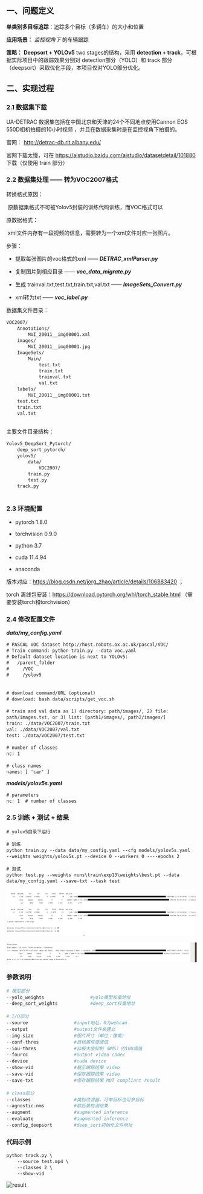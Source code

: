 ## 一、问题定义

**单类别多目标追踪**：追踪多个目标（多辆车）的大小和位置

**应用场景：** *监控视角下* 的车辆跟踪

**策略：** **Deepsort + YOLOv5** two stages的结构，采用 **detection + track**，可根据实际项目中的跟踪效果分别对 detection部分（YOLO）和 track 部分（deepsort）采取优化手段，本项目仅对YOLO部分优化。

## 二、实现过程

### 2.1 数据集下载

UA-DETRAC 数据集包括在中国北京和天津的24个不同地点使用Cannon EOS 550D相机拍摄的10小时视频 ，并且在数据采集时是在监控视角下拍摄的。

官网： http://detrac-db.rit.albany.edu/  

官网下载太慢，可在 https://aistudio.baidu.com/aistudio/datasetdetail/101880 下载（仅使用 train 部分）

### 2.2 数据集处理 —— 转为VOC2007格式

转换格式原因：

​	原数据集格式不可被Yolov5封装的训练代码训练，而VOC格式可以



原数据格式：

​	xml文件内存有一段视频的信息，需要转为一个xml文件对应一张图片。



步骤：

- 提取每张图片的voc格式的xml ——  ***DETRAC_xmlParser.py***

- 复制图片到相应目录  ——   ***voc_data_migrate.py***

- 生成 trainval.txt,test.txt,train.txt,val.txt  ——  ***ImageSets_Convert.py***

- xml转为txt  ——  ***voc_label.py***

  

数据集文件目录：

```
VOC2007/
	Annotations/
		MVI_20011__img00001.xml
	images/
		MVI_20011__img00001.jpg
	ImageSets/
		Main/
			test.txt
			train.txt
			trainval.txt
			val.txt
	labels/
		MVI_20011__img00001.txt
	test.txt
	train.txt
	val.txt
	
```



主要文件目录结构：

```
Yolov5_DeepSort_Pytorch/
	deep_sort_pytorch/
	yolov5/
		data/
			VOC2007/ 
		train.py
		test.py
	track.py  
	
```





### 2.3 环境配置

- pytorch 1.8.0 

- torchvision 0.9.0

- python 3.7 

- cuda 11.4.94
- anaconda

版本对应：https://blog.csdn.net/jorg_zhao/article/details/106883420 ；

torch 离线包安装：https://download.pytorch.org/whl/torch_stable.html   （需要安装torch和torchvision）



### 2.4 修改配置文件

***data/my_config.yaml***

```
# PASCAL VOC dataset http://host.robots.ox.ac.uk/pascal/VOC/
# Train command: python train.py --data voc.yaml
# Default dataset location is next to YOLOv5:
#   /parent_folder
#     /VOC
#     /yolov5


# download command/URL (optional)
# download: bash data/scripts/get_voc.sh

# train and val data as 1) directory: path/images/, 2) file: path/images.txt, or 3) list: [path1/images/, path2/images/]
train: ./data/VOC2007/train.txt  
val: ./data/VOC2007/val.txt  
test: ./data/VOC2007/test.txt

# number of classes
nc: 1

# class names
names: [ 'car' ]   
```

***models/yolov5s.yaml***

```
# parameters
nc: 1  # number of classes
```

### 2.5 训练 + 测试 + 结果

```
# yolov5目录下运行

# 训练
python train.py --data data/my_config.yaml --cfg models/yolov5s.yaml  --weights weights/yolov5s.pt --device 0 --workers 0 ----epochs 2

# 测试
python test.py --weights runs\train\exp13\weights\best.pt --data data/my_config.yaml --save-txt --task test
```

![re1](https://raw.githubusercontent.com/XXL513/-2/main/%E8%BD%A6%E8%BE%86%E8%BF%BD%E8%B8%AA/img/re1.png)

![re2](https://raw.githubusercontent.com/XXL513/-2/main/%E8%BD%A6%E8%BE%86%E8%BF%BD%E8%B8%AA/img/re2.png)



### 参数说明

```python
# 模型部分
--yolo_weights                 #yolo模型权重地址
--deep_sort_weights            #deep_sort权重地址

# I/O部分
--source                 #input地址，0为webcam
--output                 #output文件夹建立
--img-size               #图片尺寸（单位：像素）
--conf-thres             #目标置信度阈值
--iou-thres              #非极大值抑制（NMS）的IOU阈值
--fourcc                 #output video codec
--device                 #cuda device
--show-vid               #展示跟踪结果 video
--save-vid               #保存跟踪结果 video
--save-txt               #保存跟踪结果 MOT compliant result

# class部分
--classes                #类别过滤器，可单目标也可多目标
--agnostic-nms           #前后景检测结果
--augment                #augmented inference
--evaluate               #augmented inference
--config_deepsort        #deep_sort初始化文件地址
```

### 代码示例

```
python track.py \
	--source test.mp4 \
	--classes 2 \
	--show-vid 
```
![result](https://github.com/XXL513/-2/blob/main/%E8%BD%A6%E8%BE%86%E8%BF%BD%E8%B8%AA/testcar.gif)





